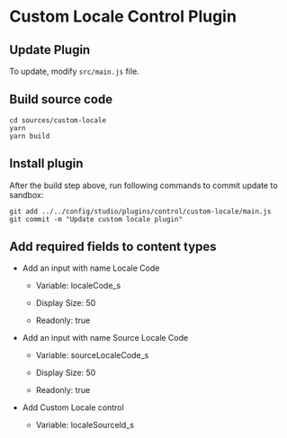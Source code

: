 # Custom Locale Control Plugin

## Update Plugin

To update, modify `src/main.js` file.

## Build source code

```
cd sources/custom-locale
yarn
yarn build
```

## Install plugin

After the build step above, run following commands to commit update to sandbox:

```
git add ../../config/studio/plugins/control/custom-locale/main.js
git commit -m "Update custom locale plugin"
```

## Add required fields to content types

* Add an input with name Locale Code

  * Variable: localeCode_s

  * Display Size: 50

  * Readonly: true

* Add an input with name Source Locale Code

  * Variable: sourceLocaleCode_s

  * Display Size: 50

  * Readonly: true

* Add Custom Locale control

  * Variable: localeSourceId_s
